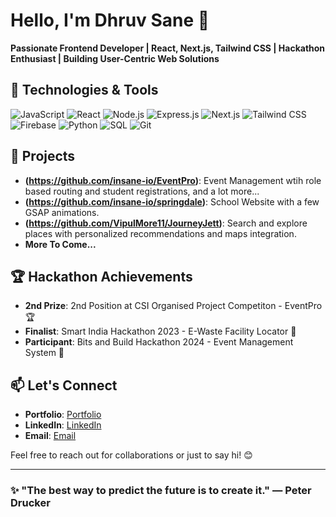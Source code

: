 # Hello, I'm Dhruv Sane 👋

**Passionate Frontend Developer | React, Next.js, Tailwind CSS | Hackathon Enthusiast | Building User-Centric Web Solutions**

## 🔧 Technologies & Tools

![JavaScript](https://img.shields.io/badge/-JavaScript-F7DF1E?logo=javascript&logoColor=black)
![React](https://img.shields.io/badge/-React-61DAFB?logo=react&logoColor=black)
![Node.js](https://img.shields.io/badge/-Node.js-339933?logo=node.js&logoColor=white)
![Express.js](https://img.shields.io/badge/-Express.js-000000?logo=express&logoColor=white)
![Next.js](https://img.shields.io/badge/-Next.js-000000?logo=nextdotjs&logoColor=white)
![Tailwind CSS](https://img.shields.io/badge/-TailwindCSS-38B2AC?logo=tailwind-css&logoColor=white)
![Firebase](https://img.shields.io/badge/-Firebase-FFCA28?logo=firebase&logoColor=black)
![Python](https://img.shields.io/badge/-Python-3776AB?logo=python&logoColor=white)
![SQL](https://img.shields.io/badge/-SQL-4479A1?logo=mysql&logoColor=white)
![Git](https://img.shields.io/badge/-Git-F05032?logo=git&logoColor=white)

## 🚀 Projects

- **(https://github.com/insane-io/EventPro)**: Event Management wtih role based routing and student registrations, and a lot more... 
- **(https://github.com/insane-io/springdale)**: School Website with a few GSAP animations.
- **(https://github.com/VipulMore11/JourneyJett)**: Search and explore places with personalized recommendations and maps integration.
- **More To Come...**

## 🏆 Hackathon Achievements

- **2nd Prize**: 2nd Position at CSI Organised Project Competiton - EventPro 🏆 
- **Finalist**: Smart India Hackathon 2023 - E-Waste Facility Locator 🌱
- **Participant**: Bits and Build Hackathon 2024 - Event Management System 🎉

## 📫 Let's Connect

- **Portfolio**: [Portfolio](https://insane-io.github.io/portfolio/)
- **LinkedIn**: [LinkedIn](https://www.linkedin.com/in/dhruv-sane-15933927b/)
- **Email**: [Email](mailto:sanedhruv1604@gmail.com)

Feel free to reach out for collaborations or just to say hi! 😊

---

### ✨ "The best way to predict the future is to create it." — Peter Drucker
